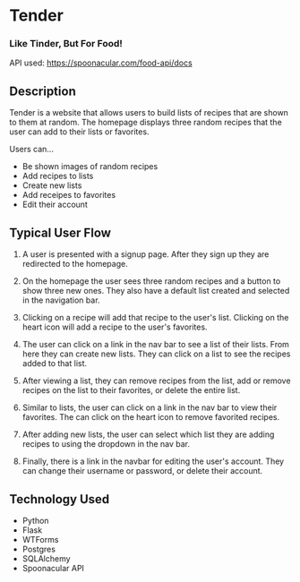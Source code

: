 # Tender
### Like Tinder, But For Food!

API used: https://spoonacular.com/food-api/docs

## Description
Tender is a website that allows users to build lists of recipes that are shown to them at random. The homepage displays three random recipes that the user can add to their lists or favorites. 

Users can...

* Be shown images of random recipes
* Add recipes to lists
* Create new lists
* Add receipes to favorites
* Edit their account

## Typical User Flow

1. A user is presented with a signup page. After they sign up they are redirected to the homepage.

2. On the homepage the user sees three random recipes and a button to show three new ones. They also have a default list created and selected in the navigation bar.

3. Clicking on a recipe will add that recipe to the user's list. Clicking on the heart icon will add a recipe to the user's favorites.

4. The user can click on a link in the nav bar to see a list of their lists. From here they can create new lists. They can click on a list to see the recipes added to that list.

5. After viewing a list, they can remove recipes from the list, add or remove recipes on the list to their favorites, or delete the entire list.

6. Similar to lists, the user can click on a link in the nav bar to view their favorites. The can click on the heart icon to remove favorited recipes.

7. After adding new lists, the user can select which list they are adding recipes to using the dropdown in the nav bar.

8. Finally, there is a link in the navbar for editing the user's account. They can change their username or password, or delete their account.

## Technology Used
* Python
* Flask
* WTForms
* Postgres
* SQLAlchemy
* Spoonacular API